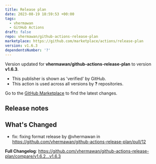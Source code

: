 ```yaml
---
title: Release plan
date: 2023-08-19 18:59:53 +00:00
tags:
  - vhermawan
  - GitHub Actions
draft: false
repo: vhermawan/github-actions-release-plan
marketplace: https://github.com/marketplace/actions/release-plan
version: v1.6.3
dependentsNumber: '?'
---
```



Version updated for **vhermawan/github-actions-release-plan** to version **v1.6.3**.
- This publisher is shown as 'verified' by GitHub.
- This action is used across all versions by **?** repositories.

Go to the [GitHub Marketplace](https://github.com/marketplace/actions/release-plan) to find the latest changes.

## Release notes

## What's Changed
* fix: fixing format release by @vhermawan in https://github.com/vhermawan/github-actions-release-plan/pull/12


**Full Changelog**: https://github.com/vhermawan/github-actions-release-plan/compare/v1.6.2...v1.6.3
